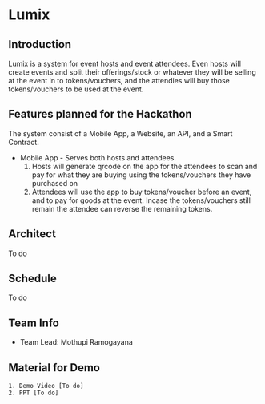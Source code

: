 # Lumix

## Introduction

Lumix is a system for event hosts and event attendees. Even hosts will create events and split their offerings/stock or whatever they will be selling at the event in to tokens/vouchers, and the attendies will buy those tokens/vouchers to be used at the event.

## Features planned for the Hackathon

The system consist of a Mobile App, a Website, an API, and a Smart Contract.

- Mobile App - Serves both hosts and attendees.
    1. Hosts will generate qrcode on the app for the attendees to scan and pay for what they are buying using the tokens/vouchers they have purchased on
    2. Attendees will use the app to buy tokens/voucher before an event, and to pay for goods at the event. Incase the tokens/vouchers still remain the attendee can reverse the remaining tokens.

## Architect

To do

## Schedule

To do

## Team Info

- Team Lead: Mothupi Ramogayana

## Material for Demo

    1. Demo Video [To do]
    2. PPT [To do]
